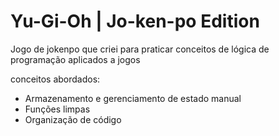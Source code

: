 # Yu-Gi-Oh | Jo-ken-po Edition

Jogo de jokenpo que criei para praticar conceitos de lógica de programação aplicados a jogos

conceitos abordados:

- Armazenamento e gerenciamento de estado manual
- Funções limpas
- Organização de código
